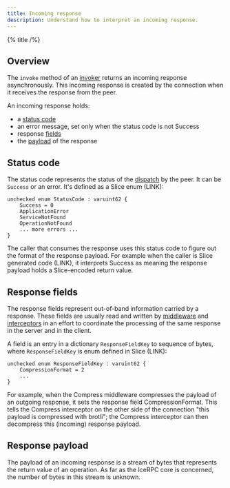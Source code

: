 ```yaml
---
title: Incoming response
description: Understand how to interpret an incoming response.
---
```


{% title /%}

## Overview

The `invoke` method of an [invoker](invocation-pipeline#the-invoker-abstraction) returns an incoming response
asynchronously. This incoming response is created by the connection when it receives the response from the peer.

An incoming response holds:

- a [status code](#status-code)
- an error message, set only when the status code is not Success
- response [fields](#response-fields)
- the [payload](#response-payload) of the response

## Status code

The status code represents the status of the [dispatch](../dispatch/dispatch-pipeline#definition) by the peer. It can be
`Success` or an error. It's defined as a Slice enum (LINK):

```slice
unchecked enum StatusCode : varuint62 {
    Success = 0
    ApplicationError
    ServiceNotFound
    OperationNotFound
    ... more errors ...
}
```

The caller that consumes the response uses this status code to figure out the format of the response payload. For
example when the caller is Slice generated code (LINK), it interprets Success as meaning the response payload holds a
Slice-encoded return value.

## Response fields

The response fields represent out-of-band information carried by a response. These fields are usually read and written
by [middleware](../dispatch/middleware) and [interceptors](interceptor) in an effort to coordinate the processing of the
same response in the server and in the client.

A field is an entry in a dictionary `ResponseFieldKey` to sequence of bytes, where `ResponseFieldKey` is enum defined in
Slice (LINK):

```slice
unchecked enum ResponseFieldKey : varuint62 {
    CompressionFormat = 2
    ...
}
```

For example, when the Compress middleware compresses the payload of an outgoing response, it sets the response field
CompressionFormat. This tells the Compress interceptor on the other side of the connection "this payload is compressed
with brotli"; the Compress interceptor can then decompress this (incoming) response payload.

## Response payload

The payload of an incoming response is a stream of bytes that represents the return value of an operation. As far as the
IceRPC core is concerned, the number of bytes in this stream is unknown.
